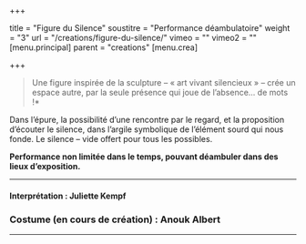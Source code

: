 +++

title = "Figure du Silence"
soustitre = "Performance déambulatoire"
weight = "3"
url = "/creations/figure-du-silence/"
vimeo = ""
vimeo2 = ""
[menu.principal]
parent = "creations"
[menu.crea]

+++

>Une figure inspirée de la sculpture – « art vivant silencieux » – crée un espace autre, par la seule présence qui joue de l’absence… de mots !*


Dans l’épure, la possibilité d’une rencontre par le regard, et la proposition d’écouter le silence, dans l’argile symbolique de l’élément sourd qui nous fonde. Le silence – vide offert pour tous les possibles. 

**Performance non limitée dans le temps, pouvant déambuler dans des lieux d’exposition.**

___
#### Interprétation : Juliette Kempf
### Costume (en cours de création) : Anouk Albert
___